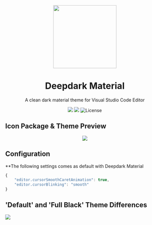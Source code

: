 <div align="center">

<img src="https://user-images.githubusercontent.com/39852038/55273449-745c4e80-52dc-11e9-8313-7248a8594d88.png" width="200" />

# Deepdark Material
A clean dark material theme for Visual Studio Code Editor
</div>

<p align="center">
<img src="https://img.shields.io/badge/github-onur-ozkan-212121.svg?style=for-the-badge&colorB=b71c1c"/>
<img src="https://vsmarketplacebadge.apphb.com/downloads/Nimda.deepdark-material.svg?colorB=2e7d32&style=for-the-badge"/>
<img src="https://img.shields.io/github/license/ozkanonur/vscode-deepdark-material?colorB=black&style=for-the-badge" alt="License"/>
</p>


## Icon Package & Theme Preview
<p align="center">
<img src="https://user-images.githubusercontent.com/39852038/59273175-41c9bd00-8c60-11e9-917e-15a296b7f0fa.png"/>
</p>

## Configuration

**The following settings comes as default with Deepdark Material

```js
{
    "editor.cursorSmoothCaretAnimation": true,
    "editor.cursorBlinking": "smooth"
}
```

## 'Default' and 'Full Black' Theme Differences

<img src="https://user-images.githubusercontent.com/39852038/54490168-9c06ec00-48c4-11e9-9627-314c7b428cde.png">
